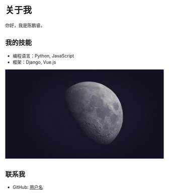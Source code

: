 # 关于我

你好，我是陈鹏睿。

## 我的技能
-   编程语言：Python, JavaScript
-   框架：Django, Vue.js

![我的头像](./images/9848.jpg)

## 联系我
-   GitHub: [用户名](https://github.com)
